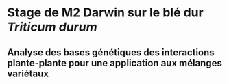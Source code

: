 # Stage de M2 Darwin sur le blé dur *Triticum durum*
## Analyse des bases génétiques des interactions plante-plante pour une application aux mélanges variétaux
